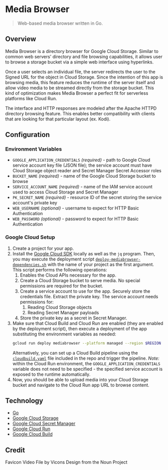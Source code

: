 # Media Browser

> Web-based media browser written in Go.

## Overview

Media Browser is a directory browser for Google Cloud Storage.
Similar to common web servers' directory and file browsing capabilities, it allows user to browse a storage bucket via a simple web interface using hyperlinks.

Once a user selects an individual file, the server redirects the user to the Signed URL for the object in Cloud Storage.
Since the intention of this app is browsing media, this feature reduces the runtime of the server itself and allow video media to be streamed directly from the storage bucket.
This kind of optimization makes Media Browser a perfect fit for serverless platforms like Cloud Run.

The interface and HTTP responses are modeled after the Apache HTTPD directory browsing feature.
This enables better compatibility with clients that are looking for that particular layout (ex. Kodi).

## Configuration

### Environment Variables

* `GOOGLE_APPLICATION_CREDENTIALS` _(required)_ - path to Google Cloud service account key file (JSON file); the service account must have Cloud Storage object reader and Secret Manager Secret Accessor roles
* `BUCKET_NAME` _(required)_ - name of the Google Cloud Storage bucket to browse
* `SERVICE_ACCOUNT_NAME` _(required)_ - name of the IAM service account used to access Cloud Storage and Secret Manager
* `PK_SECRET_NAME` _(required)_ - resource ID of the secret storing the service account's private key
* `WEB_USERNAME` _(optional)_ - username to expect for HTTP Basic Authentication
* `WEB_PASSWORD` _(optional)_ - password to expect for HTTP Basic Authentication

### Google Cloud Setup

1. Create a project for your app.
2. Install the [Google Cloud SDK](https://cloud.google.com/sdk) locally as well as the `jq` program. Then, you may execute the deployment script [`deploy-mediabrowser-dependencies.sh`](/deploy-mediabrowser-dependencies.sh) with the name of your project as the first argument.
   This script performs the following operations:
    1. Enables the Cloud APIs necessary for the app.
    2. Create a Cloud Storage bucket to serve media. No special permissions are required for the bucket.
    3. Create a service account to use for the app. Securely store the credentials file. Extract the private key. The service account needs permissions for:
        1. Reading Cloud Storage objects
        2. Reading Secret Manager payloads
    4. Store the private key as a secret in Secret Manager.
3. Make sure that Cloud Build and Cloud Run are enabled (they are enabled by the deployment script), then execute a deployment of the app substituting the environment variables as needed:
    ```bash
    gcloud run deploy mediabrowser --platform managed --region $REGION --image gcr.io/$PROJECT_ID/mediabrowser:latest --allow-unauthenticated --service-account $_SERVICE_ACCOUNT_EMAIL --set-env-vars BUCKET_NAME=$BUCKET_NAME,WEB_USERNAME=$WEB_USERNAME,WEB_PASSWORD=$WEB_PASSWORD,PK_SECRET_NAME=$PK_SECRET_NAME
    ```
    Alternatively, you can set up a Cloud Build pipeline using the [`cloudbuild.yaml`](/cloudbuild.yaml) file included in the repo and trigger the pipeline.
    _Note:_ within the Cloud Run environment, the `GOOGLE_APPLICATION_CREDENTIALS` variable does not need to be specified - the specified service account is exposed to the runtime automatically.
4. Now, you should be able to upload media into your Cloud Storage bucket and navigate to the Cloud Run app URL to browse content.

## Technology

* [Go](https://golang.org/)
* [Google Cloud Storage](https://cloud.google.com/storage/docs/)
* [Google Cloud Secret Manager](https://cloud.google.com/secret-manager/docs/)
* [Google Cloud Run](https://cloud.google.com/run/docs/)
* [Google Cloud Build](https://cloud.google.com/cloud-build/docs/)

## Credit

Favicon Video File by Vicons Design from the Noun Project
